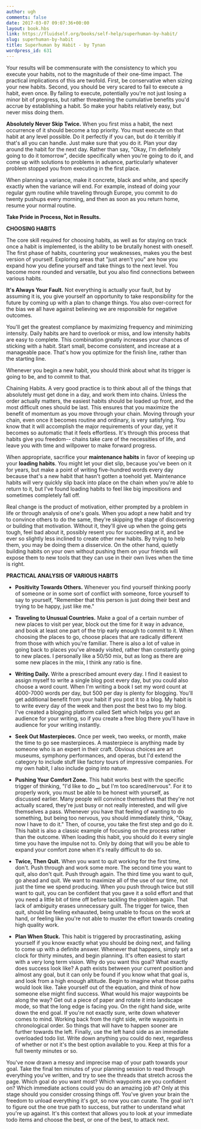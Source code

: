 ```yaml
---
author: ugh
comments: false
date: 2017-03-07 09:07:36+00:00
layout: book.hbs
link: https://fluidself.org/books/self-help/superhuman-by-habit/
slug: superhuman-by-habit
title: Superhuman by Habit - by Tynan
wordpress_id: 631
---
```


Your results will be commensurate with the consistency to which you execute your habits, not to the magnitude of their one-time impact. The practical implications of this are twofold. First, be conservative when sizing your new habits. Second, you should be very scared to fail to execute a habit, even once. By failing to execute, potentially you're not just losing a minor bit of progress, but rather threatening the cumulative benefits you'd accrue by establishing a habit. So make your habits relatively easy, but never miss doing them.

**Absolutely Never Skip Twice.** When you first miss a habit, the next occurrence of it should become a top priority. You must execute on that habit at any level possible. Do it perfectly if you can, but do it terribly if that's all you can handle. Just make sure that you do it. Plan your day around the habit for the next day. Rather than say, "Okay, I'm definitely going to do it tomorrow", decide specifically when you're going to do it, and come up with solutions to problems in advance, particularly whatever problem stopped you from executing in the first place.

When planning a variance, make it concrete, black and white, and specify exactly when the variance will end. For example, instead of doing your regular gym routine while traveling through Europe, you commit to do twenty pushups every morning, and then as soon as you return home, resume your normal routine.

**Take Pride in Process, Not in Results.**

**CHOOSING HABITS**

The core skill required for choosing habits, as well as for staying on track once a habit is implemented, is the ability to be brutally honest with oneself. The first phase of habits, countering your weaknesses, makes you the best version of yourself. Exploring areas that "just aren't you" are how you expand how you define yourself and take things to the next level. You become more rounded and versatile, but you also find connections between various habits.

**It's Always Your Fault.** Not everything is actually your fault, but by assuming it is, you give yourself an opportunity to take responsibility for the future by coming up with a plan to change things. You also over-correct for the bias we all have against believing we are responsible for negative outcomes.

You'll get the greatest compliance by maximizing frequency and minimizing intensity. Daily habits are hard to overlook or miss, and low intensity habits are easy to complete. This combination greatly increases your chances of sticking with a habit. Start small, become consistent, and increase at a manageable pace. That's how you optimize for the finish line, rather than the starting line.

Whenever you begin a new habit, you should think about what its trigger is going to be, and to commit to that.

Chaining Habits. A very good practice is to think about all of the things that absolutely must get done in a day, and work them into chains. Unless the order actually matters, the easiest habits should be loaded up front, and the most difficult ones should be last. This ensures that you maximize the benefit of momentum as you move through your chain. Moving through your chain, even once it becomes routine and ordinary, is very satisfying. You know that it will accomplish the major requirements of your day, yet it becomes so automatic that it feels effortless. It's through this process that habits give you freedom-- chains take care of the necessities of life, and leave you with time and willpower to make forward progress.

When appropriate, sacrifice your **maintenance habits** in favor of keeping up your **loading habits**. You might let your diet slip, because you've been on it for years, but make a point of writing five-hundred words every day because that's a new habit that hasn't gotten a toehold yet. Maintenance habits will very quickly slip back into place on the chain when you're able to return to it, but I've found loading habits to feel like big impositions and sometimes completely fall off.

Real change is the product of motivation, either prompted by a problem in life or through analysis of one's goals. When you adopt a new habit and try to convince others to do the same, they're skipping the stage of discovering or building that motivation. Without it, they'll give up when the going gets tough, feel bad about it, possibly resent you for succeeding at it, and be ever so slightly less inclined to create other new habits. By trying to help them, you may be doing them a disservice. On the other hand, quietly building habits on your own without pushing them on your friends will expose them to new tools that they can use in their own lives when the time is right.

**PRACTICAL ANALYSIS OF VARIOUS HABITS**

- **Positivity Towards Others.** Whenever you find yourself thinking poorly of someone or in some sort of conflict with someone, force yourself to say to yourself, "Remember that this person is just doing their best and trying to be happy, just like me."

- **Traveling to Unusual Countries.** Make a goal of a certain number of new places to visit per year, block out the time for it way in advance, and book at least one part of the trip early enough to commit to it. When choosing the places to go, choose places that are radically different from those with which you're familiar. There is also a lot of value in going back to places you've already visited, rather than constantly going to new places. I personally like a 50/50 mix, but as long as there are some new places in the mix, I think any ratio is fine.

- **Writing Daily.** Write a prescribed amount every day. I find it easiest to assign myself to write a single blog post every day, but you could also choose a word count. When I'm writing a book I set my word count at 4000-7000 words per day, but 500 per day is plenty for blogging. You'll get additional benefit from your habit if you post it to a blog. My habit is to write every day of the week and then post the best two to my blog. I've created a blogging platform called Sett which helps you get an audience for your writing, so if you create a free blog there you'll have in audience for your writing instantly.

- **Seek Out Masterpieces.** Once per week, two weeks, or month, make the time to go see masterpieces. A masterpiece is anything made by someone who is an expert in their craft. Obvious choices are art museums, symphony performances, and operas, but I'd extend the category to include stuff like factory tours of impressive companies. For my own habit, I also include going into nature.

- **Pushing Your Comfort Zone.** This habit works best with the specific trigger of thinking, "I'd like to do **\_**, but I'm too scared/nervous". For it to properly work, you must be able to be honest with yourself, as discussed earlier. Many people will convince themselves that they're not actually scared, they're just busy or not really interested, and will give themselves a pass. Whenever you have that feeling of wanting to do something, but being too nervous, you should immediately think, "Okay, now I have to do it." Then, of course, you take the first step and go do it. This habit is also a classic example of focusing on the process rather than the outcome. When loading this habit, you should do it every single time you have the impulse not to. Only by doing that will you be able to expand your comfort zone when it's really difficult to do so.

- **Twice, Then Quit.** When you want to quit working for the first time, don't. Push through and work some more. The second time you want to quit, also don't quit. Push through again. The third time you want to quit, go ahead and quit. We want to maximize all of the use of our time, not just the time we spend producing. When you push through twice but still want to quit, you can be confident that you gave it a solid effort and that you need a little bit of time off before tackling the problem again. That lack of ambiguity erases unnecessary guilt. The trigger for twice, then quit, should be feeling exhausted, being unable to focus on the work at hand, or feeling like you're not able to muster the effort towards creating high quality work.

- **Plan When Stuck.** This habit is triggered by procrastinating, asking yourself if you know exactly what you should be doing next, and failing to come up with a definite answer. Whenever that happens, simply set a clock for thirty minutes, and begin planning. It's often easiest to start with a very long term vision. Why do you want this goal? What exactly does success look like? A path exists between your current position and almost any goal, but it can only be found if you know what that goal is, and look from a high enough altitude. Begin to imagine what those paths would look like. Take yourself out of the equation, and think of how someone else might find success. What would his major waypoints be along the way? Get out a piece of paper and rotate it into landscape mode, so that the long edge is facing you. On the right hand side, write down the end goal. If you're not exactly sure, write down whatever comes to mind. Working back from the right side, write waypoints in chronological order. So things that will have to happen sooner are further towards the left. Finally, use the left hand side as an immediate overloaded todo list. Write down anything you could do next, regardless of whether or not it's the best option available to you. Keep at this for a full twenty minutes or so.

You've now drawn a messy and imprecise map of your path towards your goal. Take the final ten minutes of your planning session to read through everything you've written, and try to see the threads that stretch across the page. Which goal do you want most? Which waypoints are you confident on? Which immediate actions could you do an amazing job at? Only at this stage should you consider crossing things off. You've given your brain the freedom to unload everything it's got, so now you can curate. The goal isn't to figure out the one true path to success, but rather to understand what you're up against. It's this context that allows you to look at your immediate todo items and choose the best, or one of the best, to attack next.
